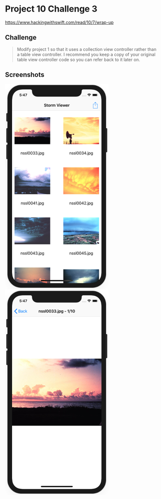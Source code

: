 # Project 10 Challenge 3

https://www.hackingwithswift.com/read/10/7/wrap-up

## Challenge

>Modify project 1 so that it uses a collection view controller rather than a table view controller. I recommend you keep a copy of your original table view controller code so you can refer back to it later on.

## Screenshots

![screenshot1](screenshots/screen01.png)
![screenshot2](screenshots/screen02.png)
